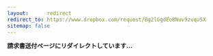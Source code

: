 ```yaml
---
layout:      redirect
redirect_to: https://www.dropbox.com/request/Bg2lGgdEo8Nuv9zvquSX
sitemap: false
---
```


**請求書送付ページにリダイレクトしています...**
